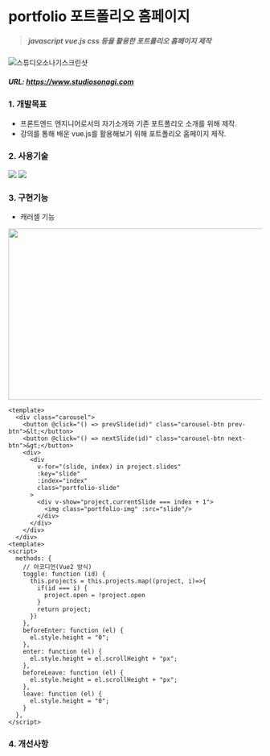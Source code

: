# portfolio 포트폴리오 홈페이지

> ##### javascript vue.js css 등을 활용한 포트폴리오 홈페이지 제작
![스튜디오소나기스크린샷](https://user-images.githubusercontent.com/108599126/222903837-b3c715da-4b3c-496a-98d9-b9402f7a0766.JPG)
##### URL: https://www.studiosonagi.com
   
### 1. 개발목표
* 프론트엔드 엔지니어로서의 자기소개와 기존 포트폴리오 소개를 위해 제작.
* 강의를 통해 배운 vue.js를 활용해보기 위해 포트폴리오 홈페이지 제작.

### 2. 사용기술
<img src="https://img.shields.io/badge/JavaScript-F7DF1E?style=flat&logo=javascript&logoColor=black"> <img src="https://img.shields.io/badge/CSS3-1572B6?style=flat&logo=css3&logoColor=white">

### 3. 구현기능
* 캐러셀 기능
<img src="https://user-images.githubusercontent.com/108599126/222903975-d955aeb5-40f7-4cb3-8fb2-35496ab26059.JPG" width="630" height="340">

```
<template>
  <div class="carousel">
    <button @click="() => prevSlide(id)" class="carousel-btn prev-btn">&lt;</button>
    <button @click="() => nextSlide(id)" class="carousel-btn next-btn">&gt;</button>
    <div>
      <div
        v-for="(slide, index) in project.slides"
        :key="slide"
        :index="index"
        class="portfolio-slide"
      >
        <div v-show="project.currentSlide === index + 1"> 
          <img class="portfolio-img" :src="slide"/>
        </div>
      </div>
    </div>
  </div>
<template>
<script>
  methods: {
    // 아코디언(Vue2 방식)
    toggle: function (id) {
      this.projects = this.projects.map((project, i)=>{
        if(id === i) {
          project.open = !project.open
        }
        return project;
      })
    },
    beforeEnter: function (el) {
      el.style.height = "0";
    },
    enter: function (el) {
      el.style.height = el.scrollHeight + "px";
    },
    beforeLeave: function (el) {
      el.style.height = el.scrollHeight + "px";
    },
    leave: function (el) {
      el.style.height = "0";
    }
  },
</script>
```
### 4. 개선사항
